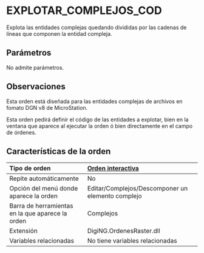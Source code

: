 # EXPLOTAR\_COMPLEJOS\_COD

Explota las entidades complejas quedando divididas por las cadenas de líneas que componen la entidad compleja.

## Parámetros

No admite parámetros.

## Observaciones

Esta orden está diseñada para las entidades complejas de archivos en fomato DGN v8 de MicroStation.

Esta orden pedirá definir el código de las entidades a explotar, bien en la ventana que aparece al ejecutar la orden ó bien directamente en el campo de órdenes.

## Características de la orden

| Tipo de orden | [Orden interactiva]() |
| :--- | :--- |
| Repite automáticamente | No |
| Opción del menú donde aparece la orden | Editar/Complejos/Descomponer un elemento complejo |
| Barra de herramientas en la que aparece la orden | Complejos |
| Extensión | DigiNG.OrdenesRaster.dll |
| Variables relacionadas | No tiene variables relacionadas |

